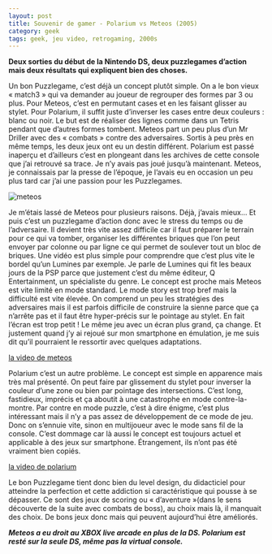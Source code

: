 ```yaml
---
layout: post
title: Souvenir de gamer - Polarium vs Meteos (2005)
category: geek
tags: geek, jeu video, retrogaming, 2000s
---
```


**Deux sorties du début de la Nintendo DS, deux puzzlegames d’action mais deux résultats qui expliquent bien des choses.**

Un bon Puzzlegame, c’est déjà un concept plutôt simple. On a le bon vieux « match3 » qui va demander au joueur de regrouper des formes par 3 ou plus. Pour Meteos, c’est en permutant cases et en les faisant glisser au stylet. Pour Polarium, il suffit juste d’inverser les cases entre deux couleurs : blanc ou noir. Le but est de réaliser des lignes comme dans un Tetris pendant que d’autres formes tombent. Meteos part un peu plus d’un Mr Driller avec des « combats » contre des adversaires. Sortis à peu près en même temps, les deux jeux ont eu un destin différent. Polarium est passé inaperçu et d’ailleurs c’est en plongeant dans les archives de cette console que j’ai retrouvé sa trace. Je n’y avais pas joué jusqu’à maintenant. Meteos, je connaissais par la presse de l’époque, je l’avais eu en occasion un peu plus tard car j’ai une passion pour les Puzzlegames.

![meteos](https://cheziceman.files.wordpress.com/2020/04/screenshot_2020-04-20-18-54-53-743_com-11652803629.png?w=576)

Je m’étais lassé de Meteos pour plusieurs raisons. Déjà, j’avais mieux… Et puis c’est un puzzlegame d’action donc avec le stress du temps ou de l’adversaire. Il devient très vite assez difficile car il faut préparer le terrain pour ce qui va tomber, organiser les différentes briques que l’on peut envoyer par colonne ou par ligne ce qui permet de soulever tout un bloc de briques. Une vidéo est plus simple pour comprendre que c’est plus vite le bordel qu’un Lumines par exemple. Je parle de Lumines qui fit les beaux jours de la PSP parce que justement c’est du même éditeur, Q Entertainment, un spécialiste du genre. Le concept est proche mais Meteos est vite limité en mode standard. Le mode story est trop bref mais la difficulté est vite élevée. On comprend un peu les stratégies des adversaires mais il est parfois difficile de construire la sienne parce que ça n’arrête pas et il faut être hyper-précis sur le pointage au stylet. En fait l’écran est trop petit ! Le même jeu avec un écran plus grand, ça change. Et justement quand j’y ai rejoué sur mon smartphone en émulation, je me suis dit qu’il pourraient le ressortir avec quelques adaptations.

[la video de meteos](https://videos.pair2jeux.tube/videos/watch/4df4ac23-176e-45b5-b086-5225fe542992)

Polarium c’est un autre problème. Le concept est simple en apparence mais très mal présenté. On peut faire par glissement du stylet pour inverser la couleur d’une zone ou bien par pointage des intersections. C’est long, fastidieux, imprécis et ça aboutit à une catastrophe en mode contre-la-montre. Par contre en mode puzzle, c’est à dire énigme, c’est plus intéressant mais il n’y a pas assez de développement de ce mode de jeu. Donc on s’ennuie vite, sinon en multijoueur avec le mode sans fil de la console. C’est dommage car là aussi le concept est toujours actuel et applicable à des jeux sur smartphone. Étrangement, ils n’ont pas été vraiment bien copiés.

[la video de polarium](https://videos.pair2jeux.tube/videos/watch/97e9eb88-47b3-41c0-a29d-af628203c048)

Le bon Puzzlegame tient donc bien du level design, du didacticiel pour atteindre la perfection et cette addiction si caractéristique qui pousse à se dépasser. Ce sont des jeux de scoring ou « d’aventure »(dans le sens découverte de la suite avec combats de boss), au choix mais là, il manquait des choix. De bons jeux donc mais qui peuvent aujourd’hui être améliorés.

***Meteos a eu droit au XBOX live arcade en plus de la DS. Polarium est resté sur la seule DS, même pas la virtual console.***
